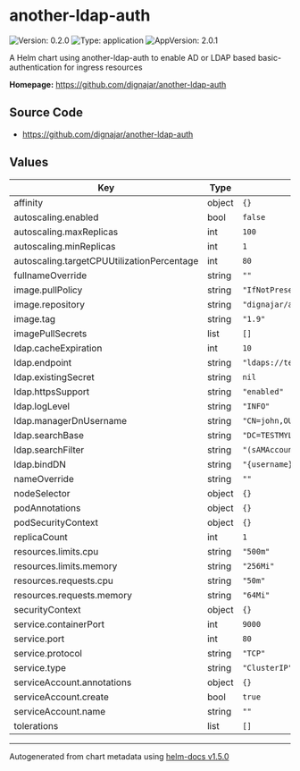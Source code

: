 # another-ldap-auth

![Version: 0.2.0](https://img.shields.io/badge/Version-0.2.0-informational?style=flat-square) ![Type: application](https://img.shields.io/badge/Type-application-informational?style=flat-square) ![AppVersion: 2.0.1](https://img.shields.io/badge/AppVersion-2.0.1-informational?style=flat-square)

A Helm chart using another-ldap-auth to enable AD or LDAP based basic-authentication for ingress resources

**Homepage:** <https://github.com/dignajar/another-ldap-auth>

## Source Code

* <https://github.com/dignajar/another-ldap-auth>

## Values

| Key | Type | Default | Description |
|-----|------|---------|-------------|
| affinity | object | `{}` |  |
| autoscaling.enabled | bool | `false` |  |
| autoscaling.maxReplicas | int | `100` |  |
| autoscaling.minReplicas | int | `1` |  |
| autoscaling.targetCPUUtilizationPercentage | int | `80` |  |
| fullnameOverride | string | `""` |  |
| image.pullPolicy | string | `"IfNotPresent"` |  |
| image.repository | string | `"dignajar/another-ldap-auth"` |  |
| image.tag | string | `"1.9"` |  |
| imagePullSecrets | list | `[]` |  |
| ldap.cacheExpiration | int | `10` |  |
| ldap.endpoint | string | `"ldaps://testmyldap.com:636"` |  |
| ldap.existingSecret | string | `nil` |  |
| ldap.httpsSupport | string | `"enabled"` |  |
| ldap.logLevel | string | `"INFO"` |  |
| ldap.managerDnUsername | string | `"CN=john,OU=Administrators,DC=TESTMYLDAP,DC=COM"` |  |
| ldap.searchBase | string | `"DC=TESTMYLDAP,DC=COM"` |  |
| ldap.searchFilter | string | `"(sAMAccountName={username})"` |  |
| ldap.bindDN | string | `"{username}@TESTMYLDAP.com"` |  |
| nameOverride | string | `""` |  |
| nodeSelector | object | `{}` |  |
| podAnnotations | object | `{}` |  |
| podSecurityContext | object | `{}` |  |
| replicaCount | int | `1` |  |
| resources.limits.cpu | string | `"500m"` |  |
| resources.limits.memory | string | `"256Mi"` |  |
| resources.requests.cpu | string | `"50m"` |  |
| resources.requests.memory | string | `"64Mi"` |  |
| securityContext | object | `{}` |  |
| service.containerPort | int | `9000` |  |
| service.port | int | `80` |  |
| service.protocol | string | `"TCP"` |  |
| service.type | string | `"ClusterIP"` |  |
| serviceAccount.annotations | object | `{}` |  |
| serviceAccount.create | bool | `true` |  |
| serviceAccount.name | string | `""` |  |
| tolerations | list | `[]` |  |

----------------------------------------------
Autogenerated from chart metadata using [helm-docs v1.5.0](https://github.com/norwoodj/helm-docs/releases/v1.5.0)
